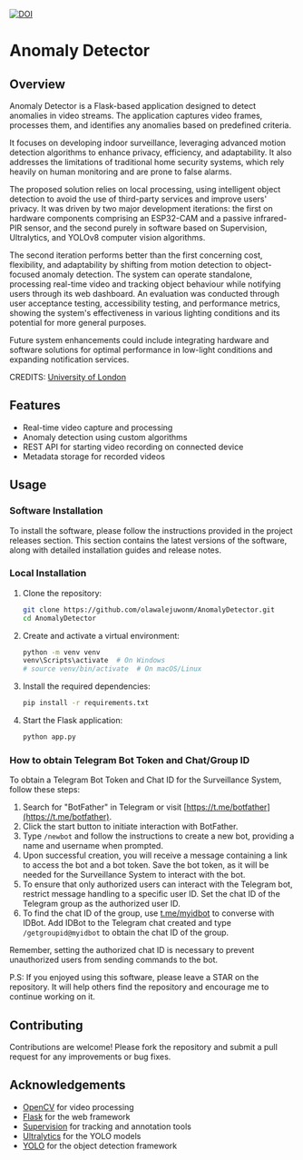 [![DOI](https://zenodo.org/badge/807640991.svg)](https://zenodo.org/doi/10.5281/zenodo.13714360)

# Anomaly Detector

## Overview

Anomaly Detector is a Flask-based application designed to detect anomalies in video streams. The application captures video frames, processes them, and identifies any anomalies based on predefined criteria.

It focuses on developing indoor surveillance, leveraging advanced motion detection algorithms to enhance privacy, efficiency, and adaptability. It also addresses the limitations of traditional home security systems, which rely heavily on human monitoring and are prone to false alarms.

The proposed solution relies on local processing, using intelligent object detection to avoid the use of third-party services and improve users' privacy. It was driven by two major development iterations: the first on hardware components comprising an ESP32-CAM and a passive infrared-PIR sensor, and the second purely in software based on Supervision, Ultralytics, and YOLOv8 computer vision algorithms.

The second iteration performs better than the first concerning cost, flexibility, and adaptability by shifting from motion detection to object-focused anomaly detection. The system can operate standalone, processing real-time video and tracking object behaviour while notifying users through its web dashboard. An evaluation was conducted through user acceptance testing, accessibility testing, and performance metrics, showing the system's effectiveness in various lighting conditions and its potential for more general purposes.

Future system enhancements could include integrating hardware and software solutions for optimal performance in low-light conditions and expanding notification services.

CREDITS: [University of London](https://www.london.ac.uk/study/courses/undergraduate/bsc-computer-science)

## Features

- Real-time video capture and processing
- Anomaly detection using custom algorithms
- REST API for starting video recording on connected device
- Metadata storage for recorded videos


## Usage

### Software Installation

To install the software, please follow the instructions provided in the project releases section. This section contains the latest versions of the software, along with detailed installation guides and release notes.

### Local Installation

1. Clone the repository:
    ```sh
    git clone https://github.com/olawalejuwonm/AnomalyDetector.git
    cd AnomalyDetector
    ```

2. Create and activate a virtual environment:
    ```sh
    python -m venv venv
    venv\Scripts\activate  # On Windows
    # source venv/bin/activate  # On macOS/Linux
    ```

3. Install the required dependencies:
    ```sh
    pip install -r requirements.txt
    ```

4. Start the Flask application:
    ```sh
    python app.py
    ```


### How to obtain Telegram Bot Token and Chat/Group ID

To obtain a Telegram Bot Token and Chat ID for the Surveillance System, follow these steps:

1. Search for "BotFather" in Telegram or visit [https://t.me/botfather](https://t.me/botfather).
2. Click the start button to initiate interaction with BotFather.
3. Type `/newbot` and follow the instructions to create a new bot, providing a name and username when prompted.
4. Upon successful creation, you will receive a message containing a link to access the bot and a bot token. Save the bot token, as it will be needed for the Surveillance System to interact with the bot.
5. To ensure that only authorized users can interact with the Telegram bot, restrict message handling to a specific user ID. Set the chat ID of the Telegram group as the authorized user ID.
6. To find the chat ID of the group, use [t.me/myidbot](https://t.me/myidbot) to converse with IDBot. Add IDBot to the Telegram chat created and type `/getgroupid@myidbot` to obtain the chat ID of the group.



Remember, setting the authorized chat ID is necessary to prevent unauthorized users from sending commands to the bot.

P.S:  If you enjoyed using this software, please leave a STAR on the repository. It will help others find the repository and encourage me to continue working on it.
 

## Contributing

Contributions are welcome! Please fork the repository and submit a pull request for any improvements or bug fixes.

<!-- ## License

This project is licensed under the MIT License. See the LICENSE file for details. -->

## Acknowledgements

- [OpenCV](https://opencv.org/) for video processing
- [Flask](https://flask.palletsprojects.com/) for the web framework
- [Supervision](https://github.com/your-repo/supervision) for tracking and annotation tools
- [Ultralytics](https://ultralytics.com/) for the YOLO models
- [YOLO](https://github.com/AlexeyAB/darknet) for the object detection framework
